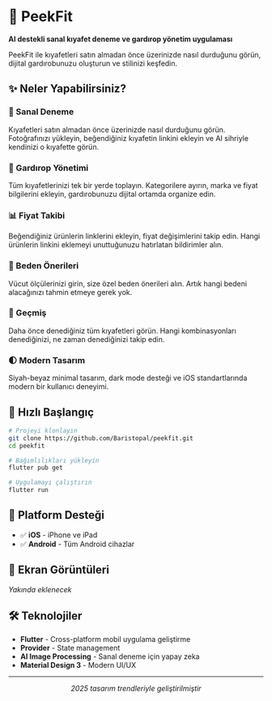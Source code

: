 # 👗 PeekFit

**AI destekli sanal kıyafet deneme ve gardırop yönetim uygulaması**

PeekFit ile kıyafetleri satın almadan önce üzerinizde nasıl durduğunu görün, dijital gardırobunuzu oluşturun ve stilinizi keşfedin.

## ✨ Neler Yapabilirsiniz?

### 🎯 Sanal Deneme
Kıyafetleri satın almadan önce üzerinizde nasıl durduğunu görün. Fotoğrafınızı yükleyin, beğendiğiniz kıyafetin linkini ekleyin ve AI sihriyle kendinizi o kıyafette görün.

### 👕 Gardırop Yönetimi
Tüm kıyafetlerinizi tek bir yerde toplayın. Kategorilere ayırın, marka ve fiyat bilgilerini ekleyin, gardırobunuzu dijital ortamda organize edin.

### 📊 Fiyat Takibi
Beğendiğiniz ürünlerin linklerini ekleyin, fiyat değişimlerini takip edin. Hangi ürünlerin linkini eklemeyi unuttuğunuzu hatırlatan bildirimler alın.

### 📏 Beden Önerileri
Vücut ölçülerinizi girin, size özel beden önerileri alın. Artık hangi bedeni alacağınızı tahmin etmeye gerek yok.

### 📜 Geçmiş
Daha önce denediğiniz tüm kıyafetleri görün. Hangi kombinasyonları denediğinizi, ne zaman denediğinizi takip edin.

### 🌓 Modern Tasarım
Siyah-beyaz minimal tasarım, dark mode desteği ve iOS standartlarında modern bir kullanıcı deneyimi.

## 🚀 Hızlı Başlangıç

```bash
# Projeyi klonlayın
git clone https://github.com/Baristopal/peekfit.git
cd peekfit

# Bağımlılıkları yükleyin
flutter pub get

# Uygulamayı çalıştırın
flutter run
```

## 📱 Platform Desteği

- ✅ **iOS** - iPhone ve iPad
- ✅ **Android** - Tüm Android cihazlar

## 🎨 Ekran Görüntüleri

*Yakında eklenecek*

## 🛠️ Teknolojiler

- **Flutter** - Cross-platform mobil uygulama geliştirme
- **Provider** - State management
- **AI Image Processing** - Sanal deneme için yapay zeka
- **Material Design 3** - Modern UI/UX

---

<p align="center">
  <i>2025 tasarım trendleriyle geliştirilmiştir</i>
</p>
